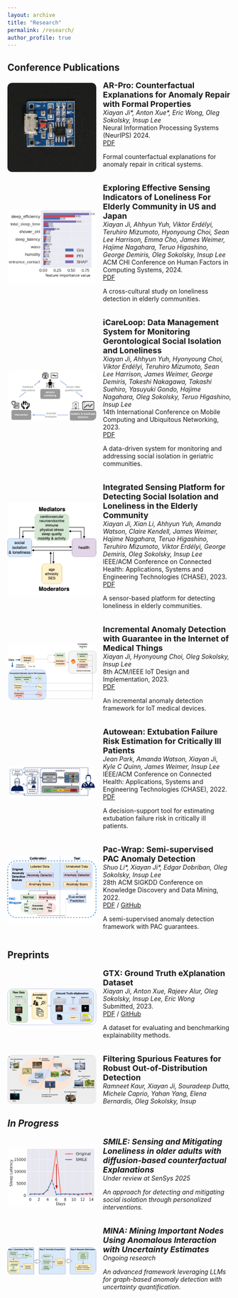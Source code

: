 ```yaml
---
layout: archive
title: "Research"
permalink: /research/
author_profile: true
---
```




## Conference Publications

<div style="display: flex; align-items: center; margin-bottom: 20px;">
<img src="/files/images/pcb4.gif" alt="AR-Pro Paper" style="width: 200px; margin-right: 15px; border-radius: 10px;">
<div>
<strong style="font-size: 18px;">AR-Pro: Counterfactual Explanations for Anomaly Repair with Formal Properties</strong><br>
<i>Xiayan Ji*, Anton Xue*, Eric Wong, Oleg Sokolsky, Insup Lee</i><br>
Neural Information Processing Systems (NeurIPS) 2024.<br>
<a href="/files/papers/arpro.pdf">PDF</a>
<p>Formal counterfactual explanations for anomaly repair in critical systems.</p>
</div>
</div>

<div style="display: flex; align-items: center; margin-bottom: 20px;">
<img src="/files/images/loneliness-indicators.png" alt="Loneliness Indicators Paper" style="width: 200px; margin-right: 15px; border-radius: 10px;">
<div>
<strong style="font-size: 18px;">Exploring Effective Sensing Indicators of Loneliness For Elderly Community in US and Japan</strong><br>
<i>Xiayan Ji, Ahhyun Yuh, Viktor Erdélyi, Teruhiro Mizumoto, Hyonyoung Choi, Sean Lee Harrison, Emma Cho, James Weimer, Hajime Nagahara, Teruo Higashino, George Demiris, Oleg Sokolsky, Insup Lee</i><br>
ACM CHI Conference on Human Factors in Computing Systems, 2024.<br>
<a href="/files/papers/chiea.pdf">PDF</a>
<p>A cross-cultural study on loneliness detection in elderly communities.</p>
</div>
</div>

<div style="display: flex; align-items: center; margin-bottom: 20px;">
<img src="/files/images/icareloop.png" alt="iCareLoop Paper" style="width: 200px; margin-right: 15px; border-radius: 10px;">
<div>
<strong style="font-size: 18px;">iCareLoop: Data Management System for Monitoring Gerontological Social Isolation and Loneliness</strong><br>
<i>Xiayan Ji, Ahhyun Yuh, Hyonyoung Choi, Viktor Erdélyi, Teruhiro Mizumoto, Sean Lee Harrison, James Weimer, George Demiris, Takeshi Nakagawa, Takashi Suehiro, Yasuyuki Gondo, Hajime Nagahara, Oleg Sokolsky, Teruo Higashino, Insup Lee</i><br>
14th International Conference on Mobile Computing and Ubiquitous Networking, 2023.<br>
<a href="/files/papers/icmu.pdf">PDF</a>
<p>A data-driven system for monitoring and addressing social isolation in geriatric communities.</p>
</div>
</div>

<div style="display: flex; align-items: center; margin-bottom: 20px;">
<img src="/files/images/social-isolation.png" alt="Integrated Sensing Paper" style="width: 200px; margin-right: 15px; border-radius: 10px;">
<div>
<strong style="font-size: 18px;">Integrated Sensing Platform for Detecting Social Isolation and Loneliness in the Elderly Community</strong><br>
<i>Xiayan Ji, Xian Li, Ahhyun Yuh, Amanda Watson, Claire Kendell, James Weimer, Hajime Nagahara, Teruo Higashino, Teruhiro Mizumoto, Viktor Erdélyi, George Demiris, Oleg Sokolsky, Insup Lee</i><br>
IEEE/ACM Conference on Connected Health: Applications, Systems and Engineering Technologies (CHASE), 2023.<br>
<a href="https://ieeexplore.ieee.org/stamp/stamp.jsp?arnumber=10183751">PDF</a>
<p>A sensor-based platform for detecting loneliness in elderly communities.</p>
</div>
</div>

<div style="display: flex; align-items: center; margin-bottom: 20px;">
<img src="/files/images/incremental-anomaly.png" alt="Incremental Anomaly Paper" style="width: 200px; margin-right: 15px; border-radius: 10px;">
<div>
<strong style="font-size: 18px;">Incremental Anomaly Detection with Guarantee in the Internet of Medical Things</strong><br>
<i>Xiayan Ji, Hyonyoung Choi, Oleg Sokolsky, Insup Lee</i><br>
8th ACM/IEEE IoT Design and Implementation, 2023.<br>
<a href="https://dl.acm.org/doi/pdf/10.1145/3576842.3582374">PDF</a>
<p>An incremental anomaly detection framework for IoT medical devices.</p>
</div>
</div>

<div style="display: flex; align-items: center; margin-bottom: 20px;">
<img src="/files/images/autowean.png" alt="Autowean Paper" style="width: 200px; margin-right: 15px; border-radius: 10px;">
<div>
<strong style="font-size: 18px;">Autowean: Extubation Failure Risk Estimation for Critically Ill Patients</strong><br>
<i>Jean Park, Amanda Watson, Xiayan Ji, Kyle C Quinn, James Weimer, Insup Lee</i><br>
IEEE/ACM Conference on Connected Health: Applications, Systems and Engineering Technologies (CHASE), 2022.<br>
<a href="https://ieeexplore.ieee.org/stamp/stamp.jsp?arnumber=9983630">PDF</a>
<p>A decision-support tool for estimating extubation failure risk in critically ill patients.</p>
</div>
</div>

<div style="display: flex; align-items: center; margin-bottom: 20px;">
<img src="/files/images/pac-wrap.png" alt="PAC-Wrap Paper" style="width: 200px; margin-right: 15px; border-radius: 10px;">
<div>
<strong style="font-size: 18px;">Pac-Wrap: Semi-supervised PAC Anomaly Detection</strong><br>
<i>Shuo Li*, Xiayan Ji*, Edgar Dobriban, Oleg Sokolsky, Insup Lee</i><br>
28th ACM SIGKDD Conference on Knowledge Discovery and Data Mining, 2022.<br>
<a href="https://dl.acm.org/doi/pdf/10.1145/3534678.3539408">PDF</a> / <a href="https://github.com/xjiae/PAC-Wrap">GitHub</a>
<p>A semi-supervised anomaly detection framework with PAC guarantees.</p>
</div>
</div>

## Preprints

<div style="display: flex; align-items: center; margin-bottom: 20px;">
<img src="/files/images/gtx.png" alt="GTX Paper" style="width: 200px; margin-right: 15px; border-radius: 10px;">
<div>
<strong style="font-size: 18px;">GTX: Ground Truth eXplanation Dataset</strong><br>
<i>Xiayan Ji, Anton Xue, Rajeev Alur, Oleg Sokolsky, Insup Lee, Eric Wong</i><br>
Submitted, 2023.<br>
<a href="/files/papers/gtx.pdf">PDF</a> / <a href="https://github.com/xjiae/HDDDS">GitHub</a>
<p>A dataset for evaluating and benchmarking explainability methods.</p>
</div>
</div>

<div style="display: flex; align-items: center; margin-bottom: 20px;">
<img src="/files/images/ood-detection.png" alt="OOD Detection Paper" style="width: 200px; margin-right: 15px; border-radius: 10px;">
<div>
<strong style="font-size: 18px;">Filtering Spurious Features for Robust Out-of-Distribution Detection</strong><br>
<i>Ramneet Kaur, Xiayan Ji, Souradeep Dutta, Michele Caprio, Yahan Yang, Elena Bernardis, Oleg Sokolsky, Insup
</div>
</div>

## In Progress

<div style="display: flex; align-items: center; margin-bottom: 20px;">
<img src="/files/images/smile.png" alt="SMILE Project" style="width: 200px; margin-right: 15px; border-radius: 10px;">
<div>
<strong style="font-size: 18px;">SMILE: Sensing and Mitigating Loneliness in older adults with diffusion-based counterfactual Explanations</strong><br>
<i>Under review at SenSys 2025</i><br>
<p>An approach for detecting and mitigating social isolation through personalized interventions.</p>
</div>
</div>

<div style="display: flex; align-items: center; margin-bottom: 20px;">
<img src="/files/images/mina.png" alt="MINA Project" style="width: 200px; margin-right: 15px; border-radius: 10px;">
<div>
<strong style="font-size: 18px;">MINA: Mining Important Nodes Using Anomalous Interaction with Uncertainty Estimates</strong><br>
<i>Ongoing research</i><br>
<p>An advanced framework leveraging LLMs for graph-based anomaly detection with uncertainty quantification.</p>
</div>
</div>